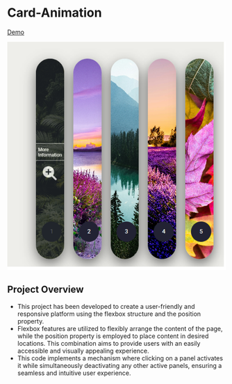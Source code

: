 # Card-Animation
[Demo](https://ummahanakancardanimation.netlify.app/)

![image](./images/CardAnimation.png)

## Project Overview
- This project has been developed to create a user-friendly and responsive platform using the flexbox structure and the position property.
- Flexbox features are utilized to flexibly arrange the content of the page, while the position property is employed to place content in desired locations. This combination aims to provide users with an easily accessible and visually appealing experience.
- This code implements a mechanism where clicking on a panel activates it while simultaneously deactivating any other active panels, ensuring a seamless and intuitive user experience.
